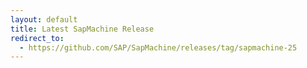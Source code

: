 ```yaml
---
layout: default
title: Latest SapMachine Release
redirect_to:
  - https://github.com/SAP/SapMachine/releases/tag/sapmachine-25
---
```


